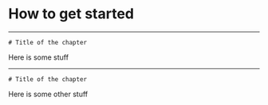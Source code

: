 # How to get started

---

```
# Title of the chapter
```

Here is some stuff

---

```
# Title of the chapter
```

Here is some other stuff

